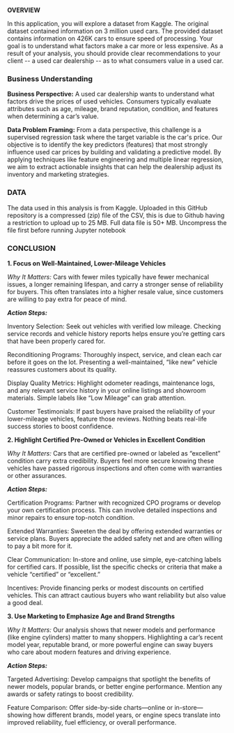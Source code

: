**OVERVIEW**

In this application, you will explore a dataset from Kaggle. The original dataset contained information on 3 million used cars. The provided dataset contains information on 426K cars to ensure speed of processing.  Your goal is to understand what factors make a car more or less expensive.  As a result of your analysis, you should provide clear recommendations to your client -- a used car dealership -- as to what consumers value in a used car.

### Business Understanding

**Business Perspective:**
A used car dealership wants to understand what factors drive the prices of used vehicles. Consumers typically evaluate attributes such as age, mileage, brand reputation, condition, and features when determining a car’s value.

**Data Problem Framing:**
From a data perspective, this challenge is a supervised regression task where the target variable is the car's price. Our objective is to identify the key predictors (features) that most strongly influence used car prices by building and validating a predictive model. By applying techniques like feature engineering and multiple linear regression, we aim to extract actionable insights that can help the dealership adjust its inventory and marketing strategies.

### DATA
The data used in this analysis is from Kaggle.  Uploaded in this GitHub repository is a compressed (zip) file of the CSV, this is due to Github having a restriction to upload up to 25 MB.  Full data file is 50+ MB.  Uncompress the file first before running Jupyter notebook

### CONCLUSION

**1. Focus on Well-Maintained, Lower-Mileage Vehicles**

*Why It Matters:*
Cars with fewer miles typically have fewer mechanical issues, a longer remaining lifespan, and carry a stronger sense of reliability for buyers. This often translates into a higher resale value, since customers are willing to pay extra for peace of mind.

***Action Steps:***

Inventory Selection: Seek out vehicles with verified low mileage. Checking service records and vehicle history reports helps ensure you’re getting cars that have been properly cared for.

Reconditioning Programs: Thoroughly inspect, service, and clean each car before it goes on the lot. Presenting a well-maintained, “like new” vehicle reassures customers about its quality.

Display Quality Metrics: Highlight odometer readings, maintenance logs, and any relevant service history in your online listings and showroom materials. Simple labels like “Low Mileage” can grab attention.

Customer Testimonials: If past buyers have praised the reliability of your lower-mileage vehicles, feature those reviews. Nothing beats real-life success stories to boost confidence.

**2. Highlight Certified Pre-Owned or Vehicles in Excellent Condition**

*Why It Matters:*
Cars that are certified pre-owned or labeled as “excellent” condition carry extra credibility. Buyers feel more secure knowing these vehicles have passed rigorous inspections and often come with warranties or other assurances.

***Action Steps:***

Certification Programs: Partner with recognized CPO programs or develop your own certification process. This can involve detailed inspections and minor repairs to ensure top-notch condition.

Extended Warranties: Sweeten the deal by offering extended warranties or service plans. Buyers appreciate the added safety net and are often willing to pay a bit more for it.

Clear Communication: In-store and online, use simple, eye-catching labels for certified cars. If possible, list the specific checks or criteria that make a vehicle “certified” or “excellent.”

Incentives: Provide financing perks or modest discounts on certified vehicles. This can attract cautious buyers who want reliability but also value a good deal.

**3. Use Marketing to Emphasize Age and Brand Strengths**

*Why It Matters:*
Our analysis shows that newer models and performance (like engine cylinders) matter to many shoppers. Highlighting a car’s recent model year, reputable brand, or more powerful engine can sway buyers who care about modern features and driving experience.

***Action Steps:***

Targeted Advertising: Develop campaigns that spotlight the benefits of newer models, popular brands, or better engine performance. Mention any awards or safety ratings to boost credibility.

Feature Comparison: Offer side-by-side charts—online or in-store—showing how different brands, model years, or engine specs translate into improved reliability, fuel efficiency, or overall performance.
